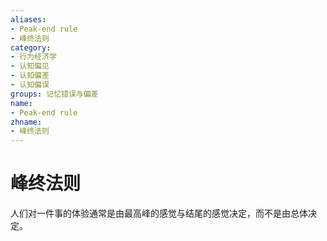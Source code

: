 ```yaml
---
aliases:
- Peak-end rule
- 峰终法则
category:
- 行为经济学
- 认知偏见
- 认知偏差
- 认知偏误
groups: 记忆错误与偏差
name:
- Peak-end rule
zhname:
- 峰终法则
---
```


# 峰终法则

人们对一件事的体验通常是由最高峰的感觉与结尾的感觉决定，而不是由总体决定。
